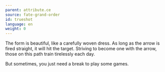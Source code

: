 ```yaml
---
parent: attribute.ce
source: fate-grand-order
id: trueshot
language: en
weight: 0
---
```


The form is beautiful, like a carefully woven dress.
As long as the arrow is fired straight, it will hit the target.
Striving to become one with the arrow, those on this path train tirelessly each day.

But sometimes, you just need a break to play some games.
